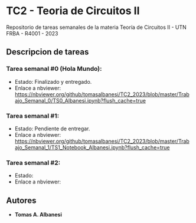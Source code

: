# TC2 - Teoria de Circuitos II
Repositorio de tareas semanales de la materia Teoría de Circuitos II - UTN FRBA - R4001 - 2023

## Descripcion de tareas

### Tarea semanal #0 (Hola Mundo):
- Estado: Finalizado y entregado.
- Enlace a nbviewer: https://nbviewer.org/github/tomasalbanesi/TC2_2023/blob/master/Trabajo_Semanal_0/TS0_Albanesi.ipynb?flush_cache=true

### Tarea semanal #1:
- Estado: Pendiente de entregar.
- Enlace a nbviewer: https://nbviewer.org/github/tomasalbanesi/TC2_2023/blob/master/Trabajo_Semanal_1/TS1_Notebook_Albanesi.ipynb?flush_cache=true

### Tarea semanal #2:
- Estado: 
- Enlace a nbviewer:

## Autores

  - **Tomas A. Albanesi**


